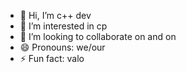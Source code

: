 - 👋 Hi, I’m c++ dev
- 👀 I’m interested in cp
- 💞️ I’m looking to collaborate on and on
- 😄 Pronouns: we/our
- ⚡ Fun fact: valo

<!---
Zzzzssssss/Zzzzssssss is a ✨ special ✨ repository because its `README.md` (this file) appears on your GitHub profile.
You can click the Preview link to take a look at your changes.
--->
